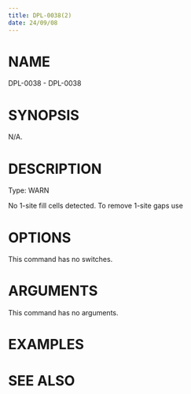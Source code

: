 ```yaml
---
title: DPL-0038(2)
date: 24/09/08
---
```


# NAME

DPL-0038 - DPL-0038

# SYNOPSIS

N/A.

# DESCRIPTION

Type: WARN

No 1-site fill cells detected. To remove 1-site gaps use

# OPTIONS

This command has no switches.

# ARGUMENTS

This command has no arguments.

# EXAMPLES

# SEE ALSO
